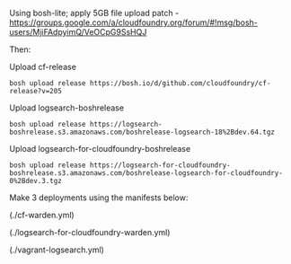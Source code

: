 Using bosh-lite; apply 5GB file upload patch - https://groups.google.com/a/cloudfoundry.org/forum/#!msg/bosh-users/MjiFAdpyimQ/VeOCpG9SsHQJ

Then: 

Upload cf-release

```
bosh upload release https://bosh.io/d/github.com/cloudfoundry/cf-release?v=205
```

Upload logsearch-boshrelease

```
bosh upload release https://logsearch-boshrelease.s3.amazonaws.com/boshrelease-logsearch-18%2Bdev.64.tgz
```

Upload logsearch-for-cloudfoundry-boshrelease

```
bosh upload release https://logsearch-for-cloudfoundry-boshrelease.s3.amazonaws.com/boshrelease-logsearch-for-cloudfoundry-0%2Bdev.3.tgz
```

Make 3 deployments using the manifests below:

(./cf-warden.yml)

(./logsearch-for-cloudfoundry-warden.yml)

(./vagrant-logsearch.yml)
